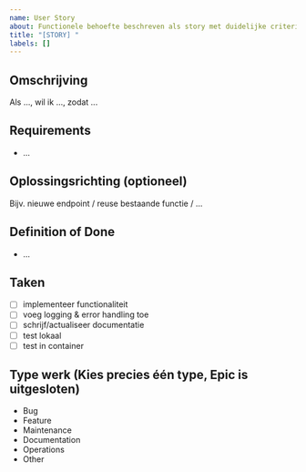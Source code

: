 ```yaml
---
name: User Story
about: Functionele behoefte beschreven als story met duidelijke criteria en taken.
title: "[STORY] "
labels: []
---
```


## Omschrijving
Als ..., wil ik ..., zodat ...

## Requirements
- ...

## Oplossingsrichting (optioneel)
Bijv. nieuwe endpoint / reuse bestaande functie / ...

## Definition of Done
- …

## Taken
- [ ] implementeer functionaliteit
- [ ] voeg logging & error handling toe
- [ ] schrijf/actualiseer documentatie
- [ ] test lokaal
- [ ] test in container

## Type werk (Kies precies één type, Epic is uitgesloten)
- Bug
- Feature
- Maintenance
- Documentation
- Operations
- Other